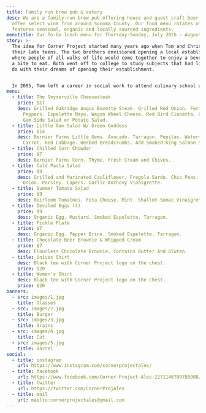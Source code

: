```yaml
---
title: Family run brew pub & eatery
desc: We are a family-run brew pub offering house and guest craft beer. We also
  offer select wine from around Sonoma County. Our food menu rotates often, and
  features seasonal, organic and locally sourced ingredients.
menutitle: Our To-Go lunch menu for Thursday-Sunday, July 30th - August 2nd
story: >-
  The idea for Corner Project started many years ago when Tom and Chris were in
  their late teens. The two brothers envisioned opening a local establishment
  where people of all walks of life would come together to enjoy a beverage and
  a bite to eat. Both went off to college to study subjects that had little to
  do with their dreams of opening their establishment.


  In 2005, Tom left a career in social work to attend culinary school and a few years later, Chris began brewing beer on his stove-top. In early 2017 the two of them revisited their dream in a more serious mindset and brought the concept of Corner Project to fruition.
menu:
  - title: The Geyserville Cheesesteak
    price: $17
    desc: Grilled Oakridge Angus Bavette Steak. Grilled Red Onion. Fermented Padron
      Peppers. Espelette Mayo. Wagon Wheel Cheese. Red Bird Ciabatta. Choice of
      Gem Side Salad or Potato Salad.
  - title: Little Gem Salad W/ Green Goddess
    price: $14
    desc: Bernier Farms Little Gems. Avocado. Tarragon. Pepitas. Watermelon Radish.
      Carrot. Red Cabbage. Herbed Breadcrumbs. Add Smoked King Salmon $5.
  - title: Chilled Corn Chowder
    price: $7
    desc: Bernier Farms Corn. Thyme. Fresh Cream and Chives.
  - title: Cold Pasta Salad
    price: $9
    desc: Grilled and Marinated Cauliflower. Fregola Sardo. Chic Peas. Charred Red
      Onion. Parsley. Capers. Garlic-Anchovy Vinaigrette.
  - title: Summer Tomato Salad
    price: $9
    desc: Heirloom Tomatoes. Feta Cheese. Mint. Shallot-Sumac Vinaigrette.
  - title: Deviled Eggs (4)
    price: $9
    desc: Organic Egg. Mustard. Smoked Espelette. Tarragon.
  - title: Pickle Plate
    price: $7
    desc: Organic Egg. Pepper Brine. Smoked Espelette. Tarragon.
  - title: Chocolate Beer Brownie & Whipped Cream
    price: $7
    desc: Flourless Chocolate Brownie. Contains Butter And Gluten.
  - title: Unisex Shirt
    desc: Black tee with Corner Project logo on the chest.
    price: $20
  - title: Women's Shirt
    desc: Black tee with Corner Project logo on the chest.
    price: $20
banners:
  - src: images/1.jpg
    title: Glasses
  - src: images/2.jpg
    title: Burger
  - src: images/3.jpg
    title: Grains
  - src: images/4.jpg
    title: Cut
  - src: images/5.jpg
    title: Barrel
social:
  - title: instagram
    url: https://www.instagram.com/cornerprojectales/
  - title: facebook
    url: https://www.facebook.com/Corner-Project-Ales-2271146709785008/
  - title: twitter
    url: https://twitter.com/CornerProjAles
  - title: mail
    url: mailto:cornerprojectales@gmail.com
---
```

